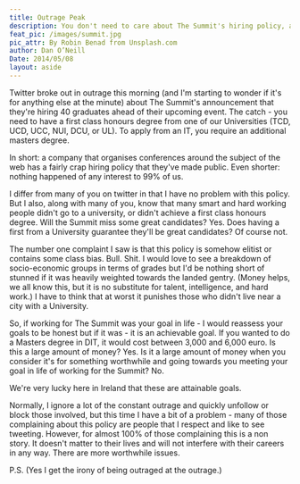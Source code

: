 ```yaml
---
title: Outrage Peak
description: You don't need to care about The Summit's hiring policy, and you shouldn't.
feat_pic: /images/summit.jpg
pic_attr: By Robin Benad from Unsplash.com
author: Dan O’Neill
Date: 2014/05/08
layout: aside
---
```


Twitter broke out in outrage this morning (and I'm starting to wonder if it's for anything else at the minute) about The Summit's announcement that they're hiring 40 graduates ahead of their upcoming event. The catch - you need to have a first class honours degree from one of our Universities (TCD, UCD, UCC, NUI, DCU, or UL). To apply from an IT, you require an additional masters degree.

In short: a company that organises conferences around the subject of the web has a fairly crap hiring policy that they've made public. Even shorter: nothing happened of any interest to 99% of us.

I differ from many of you on twitter in that I have no problem with this policy. But I also, along with many of you, know that many smart and hard working people didn't go to a university, or didn't achieve a first class honours degree. Will the Summit miss some great candidates? Yes. Does having a first from a University guarantee they'll be great candidates? Of course not.

The number one complaint I saw is that this policy is somehow elitist or contains some class bias. Bull. Shit. I would love to see a breakdown of socio-economic groups in terms of grades but I'd be nothing short of stunned if it was heavily weighted towards the landed gentry. (Money helps, we all know this, but it is no substitute for talent, intelligence, and hard work.) I have to think that at worst it punishes those who didn't live near a city with a University.

So, if working for The Summit was your goal in life - I would reassess your goals to be honest but if it was - it is an achievable goal. If you wanted to do a Masters degree in DIT, it would cost between 3,000 and 6,000 euro. Is this a large amount of money? Yes. Is it a large amount of money when you consider it's for something worthwhile and going towards you meeting your goal in life of working for the Summit? No. 

We're very lucky here in Ireland that these are attainable goals. 

Normally, I ignore a lot of the constant outrage and quickly unfollow or block those involved, but this time I have a bit of a problem - many of those complaining about this policy are people that I respect and like to see tweeting. However, for almost 100% of those complaining this is a non story. It doesn't matter to their lives and will not interfere with their careers in any way. There are more worthwhile issues. 

P.S. (Yes I get the irony of being outraged at the outrage.)

